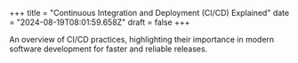 +++
title = "Continuous Integration and Deployment (CI/CD) Explained"
date = "2024-08-19T08:01:59.658Z"
draft = false
+++

  An overview of CI/CD practices, highlighting their importance in modern software development for faster and reliable releases.
        